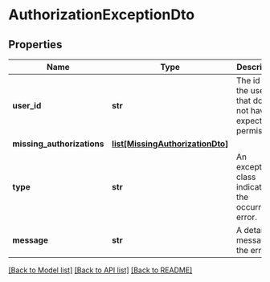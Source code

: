 # AuthorizationExceptionDto

## Properties
Name | Type | Description | Notes
------------ | ------------- | ------------- | -------------
**user_id** | **str** | The id of the user that does not have expected permissions | [optional] 
**missing_authorizations** | [**list[MissingAuthorizationDto]**](MissingAuthorizationDto.md) |  | [optional] 
**type** | **str** | An exception class indicating the occurred error. | [optional] 
**message** | **str** | A detailed message of the error. | [optional] 

[[Back to Model list]](../README.md#documentation-for-models) [[Back to API list]](../README.md#documentation-for-api-endpoints) [[Back to README]](../README.md)


